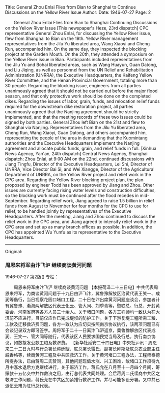 Title: General Zhou Enlai Flies from Bian to Shanghai to Continue Discussions on the Yellow River Issue
Author:
Date: 1946-07-27
Page: 2

　　General Zhou Enlai Flies from Bian to Shanghai
    Continuing Discussions on the Yellow River Issue
    [This newspaper's Heze, 23rd dispatch] CPC representative General Zhou Enlai, for discussing the Yellow River issue, flew from Shanghai to Bian on the 19th. Yellow River management representatives from the Jilu Yu liberated area, Wang Xiaoyi and Cheng Run, accompanied him. On the same day, they inspected the blocking project at the Garden Mouth. On the 20th, they attended a symposium on the Yellow River issue in Bian. Participants included representatives from the Jilu Yu and Bohai liberated areas, such as Wang Huayun, Guan Datong, and Liu Jiqing, as well as personnel from the UN Relief and Rehabilitation Administration (UNRRA), the Executive Headquarters, the Kaifeng Yellow River Committee, and the Henan Provincial Government, totaling more than 30 people. Regarding the blocking issue, engineers from all parties unanimously agreed that it should not be carried out before the major flood season, and that only protective work should be done on the completed dikes. Regarding the issues of labor, grain, funds, and relocation relief funds required for the downstream dike restoration project, all parties unanimously agreed that the Nanjing agreement should be strictly implemented, and that the meeting records of these two issues could be signed by both parties. General Zhou left Bian on the 21st and flew to Shanghai via Nanjing. Representatives from the Jilu Yu liberated area, Cheng Run, Wang Xiaoyi, Guan Datong, and others accompanied him, representing the people of the area in demanding that the Kuomintang authorities and the Executive Headquarters implement the Nanjing agreement and allocate public funds, grain, and relief funds in full.
    [Xinhua News Agency, Yan'an, 24th dispatch] Central News Agency, Shanghai dispatch: Zhou Enlai, at 9:00 AM on the 22nd, continued discussions with Jiang Tingfu, Director of the Executive Headquarters, Lei Shi, Director of UNRRA, Vice Director Bai Si, and Wei Xiangge, Director of the Agricultural Department of UNRRA, on the Yellow River project and relief work in the CPC area. Regarding the Yellow River blocking project plan, the plan proposed by engineer Todd has been approved by Jiang and Zhou. Other issues are currently facing rising water levels and construction difficulties, so the blocking work must be continued after the flood recedes in mid-September. Regarding relief work, Jiang agreed to raise 1.5 billion in relief funds from August to November for four months for the CPC to use for relief, to be handled jointly by representatives of the Executive Headquarters. After the meeting, Jiang and Zhou continued to discuss the relief work in the CPC area, and Jiang agreed to intensify relief work in the CPC area and set up as many branch offices as possible. In addition, the CPC has appointed Wu Yunfu as its representative to the Executive Headquarters.



<hr /> 

Original: 


### 周恩来将军由汴飞沪  继续商谈黄河问题

1946-07-27
第2版()
专栏：

　　周恩来将军由汴飞沪
    继续商谈黄河问题
    【本报荷泽二十三日电】中共代表周恩来将军，为商谈黄河问题于十九日由沪飞汴，冀鲁豫解放区治黄代表王笑一、成润等偕行，当日视察花园口堵口工程，二十日在汴出席黄河问题座谈会，参加者计有冀鲁豫、渤海两解放区代表王化云、管大同、刘季青等，暨联总、行总、开封黄委会、河南省府等各方人员三十余人。关于堵口问题，各方工程师均一致认为在大汛前不应进行，目前仅应作已完成堤坝的防护工作。关于下游复堤工程所需工粮、工款及迁移救济费问题，各方一致认为应切实按照南京协议执行，该两项问题已有会谈记录双方即可签字。周将军于二十一日离汴飞沪返京，冀鲁豫解放区代表成润、王笑一、管大同等随行，代表该区人民要求国民党当局及行总，执行南京协议，如数拨发公款工粮及救济费。
    【新华社延安二十四日电】中央社沪讯：周恩来二十二日九时与行总署长蒋廷黻、联总署长雷氏、副署长拜斯及联总农业部主任威香格等，续商黄河工程及中共区救济工作。关于黄河堵口工程办法，工程师泰德所提办法，已由蒋周二氏赞同，其他问题现值水涨、兴工困难，故堵口工作须待九月中涨水退后方克继续进行。关于赈济工作，蒋氏允在八月至十一月四个月间，筹赈款十五亿交中共作救济之用，由行总代表共同处理。会后蒋周二氏续商中共区之救济工作问题，蒋氏允在中共区加紧推行救济工作，并尽可能多设分署。又中共已派伍云甫为驻行总代表。

